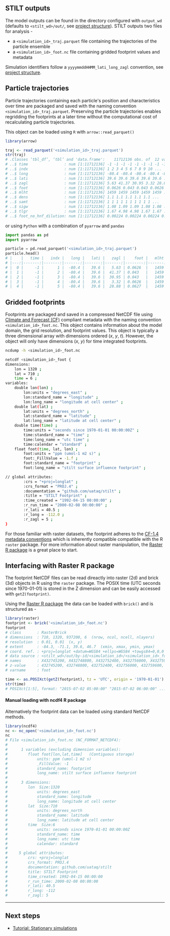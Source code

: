 ## STILT outputs

The model outputs can be found in the directory configured with `output_wd` (defaults to `<stilt_wd>/out/`, see [project structure](http://localhost:3000/#/project-structure)). STILT outputs two files for analysis -

- a `<simulation_id>_traj.parquet` file containing the trajectories of the particle ensemble
- a `<simulation_id>_foot.nc` file containing gridded footprint values and metadata

Simulation identifiers follow a `yyyymmddHHMM_lati_long_zagl` convention, see [project structure](project-structure.md?id=outby-id).

## Particle trajectories

Particle trajectories containing each particle's position and characteristics over time are packaged and saved with the naming convention `<simulation_id>_traj.parquet`. Preserving the particle trajectories enables regridding the footprints at a later time without the computational cost of recalculating particle trajectories.

This object can be loaded using `R` with `arrow::read_parquet()`

```r
library(arrow)

traj <- read_parquet('<simulation_id>_traj.parquet')
str(traj)
# .Classes ‘tbl_df’, ‘tbl’ and 'data.frame':	11712136 obs. of  12 variables:
# ..$ time                : num [1:11712136] -1 -1 -1 -1 -1 -1 -1 -1 -1 -1 ...
# ..$ indx                : num [1:11712136] 1 2 3 4 5 6 7 8 9 10 ...
# ..$ long                : num [1:11712136] -80.4 -80.4 -80.4 -80.4 -80.4 ...
# ..$ lati                : num [1:11712136] 39.6 39.6 39.6 39.6 39.6 ...
# ..$ zagl                : num [1:11712136] 5.63 41.37 30.95 3.32 28.88 ...
# ..$ foot                : num [1:11712136] 0.0626 0.043 0.043 0.0626 0.0627 ...
# ..$ mlht                : num [1:11712136] 1459 1459 1459 1459 1459 ...
# ..$ dens                : num [1:11712136] 1.1 1.1 1.1 1.1 1.1 ...
# ..$ samt                : num [1:11712136] 1 1 1 1 1 1 1 1 1 1 ...
# ..$ sigw                : num [1:11712136] 1.08 1.09 1.09 1.08 1.08 ...
# ..$ tlgr                : num [1:11712136] 1.67 4.98 4.98 1.67 1.67 ...
# ..$ foot_no_hnf_dilution: num [1:11712136] 0.00224 0.00224 0.00224 0.00224 0.00224 ...
```

or using `Python` with a combination of `pyarrow` and `pandas`

```python
import pandas as pd
import pyarrow

particle = pd.read_parquet('<simulation_id>_traj.parquet')
particle.head()
# |    |   time |   indx |   long |   lati |   zagl |    foot |   mlht |   dens |   samt |   sigw |   tlgr |   foot_no_hnf_dilution |
# |---:|-------:|-------:|-------:|-------:|-------:|--------:|-------:|-------:|-------:|-------:|-------:|-----------------------:|
# |  0 |     -1 |      1 |  -80.4 |   39.6 |   5.63 | 0.0626  |   1459 |    1.1 |      1 |   1.08 |   1.67 |              0.00224   |
# |  1 |     -1 |      2 |  -80.4 |   39.6 |  41.37 | 0.043   |   1459 |    1.1 |      1 |   1.09 |   4.98 |              0.00224   |
# |  2 |     -1 |      3 |  -80.4 |   39.6 |  30.95 | 0.043   |   1459 |    1.1 |      1 |   1.09 |   4.98 |              0.00224   |
# |  3 |     -1 |      4 |  -80.4 |   39.6 |   3.32 | 0.0626  |   1459 |    1.1 |      1 |   1.08 |   1.67 |              0.00224   |
# |  4 |     -1 |      5 |  -80.4 |   39.6 |  28.88 | 0.0627  |   1459 |    1.1 |      1 |   1.08 |   1.67 |              0.00224   |
```

## Gridded footprints

Footprints are packaged and saved in a compressed NetCDF file using [Climate and Forecast (CF)](http://cfconventions.org) compliant metadata with the naming convention `<simulation_id>_foot.nc`. This object contains information about the model domain, the grid resolution, and footprint values. This object is typically a three dimensional array with dimensions ordered (_x_, _y_, _t_). However, the object will only have dimensions (_x_, _y_) for time integrated footprints.

```bash
ncdump -h <simulation_id>_foot.nc

netcdf <simulation_id>_foot {
dimensions:
	lon = 1320 ;
	lat = 710 ;
	time = 6 ;
variables:
	double lon(lon) ;
		lon:units = "degrees_east" ;
		lon:standard_name = "longitude" ;
		lon:long_name = "longitude at cell center" ;
	double lat(lat) ;
		lat:units = "degrees_north" ;
		lat:standard_name = "latitude" ;
		lat:long_name = "latitude at cell center" ;
	double time(time) ;
		time:units = "seconds since 1970-01-01 00:00:00Z" ;
		time:standard_name = "time" ;
		time:long_name = "utc time" ;
		time:calendar = "standard" ;
	float foot(time, lat, lon) ;
		foot:units = "ppm (umol-1 m2 s)" ;
		foot:_FillValue = -1.f ;
		foot:standard_name = "footprint" ;
		foot:long_name = "stilt surface influence footprint" ;

// global attributes:
		:crs = "+proj=longlat" ;
		:crs_format = "PROJ.4" ;
		:documentation = "github.com/uataq/stilt" ;
		:title = "STILT Footprint" ;
		:time_created = "1992-04-15 00:00:00" ;
		:r_run_time = "2000-02-08 00:00:00" ;
		:r_lati = 40.5 ;
		:r_long = -112.0 ;
		:r_zagl = 5 ;
}

```

For those familiar with raster datasets, the footprint adheres to the [CF-1.4 metadata conventions](http://cfconventions.org/) which is inherently compatible compatible with the R `raster` package. For more information about raster manipulation, the [Raster R package](https://geoscripting-wur.github.io/IntroToRaster/) is a great place to start.

## Interfacing with Raster R package

The footprint NetCDF files can be read direactly into raster (2d) and brick (3d) objects in R using the `raster` package. The POSIX time (UTC seconds since 1970-01-01) is stored in the Z dimension and can be easily accessed with `getZ(footprint)`.

Using the [Raster R package](https://geoscripting-wur.github.io/IntroToRaster/) the data can be loaded with `brick()` and is structured as -

```r
library(raster)
footprint <- brick('<simulation_id>_foot.nc')
footprint
# class       : RasterBrick
# dimensions  : 710, 1320, 937200, 6  (nrow, ncol, ncell, nlayers)
# resolution  : 0.01, 0.01  (x, y)
# extent      : -84.3, -71.1, 39.6, 46.7  (xmin, xmax, ymin, ymax)
# coord. ref. : +proj=longlat +datum=WGS84 +ellps=WGS84 +towgs84=0,0,0
# data source : <stilt_wd>/out/by-id/<simulation_id>/<simulation_id>_foot.nc
# names       : X432745200, X432748800, X432752400, X432756000, X432759600, X432763200
# z-value     : 432745200, 432748800, 432752400, 432756000, 432759600, 432763200
# varname     : foot

time <- as.POSIXct(getZ(footprint), tz = 'UTC', origin = '1970-01-01')
str(time)
# POSIXct[1:5], format: "2015-07-02 05:00:00" "2015-07-02 06:00:00" ...
```

#### Manual loading with ncdf4 R package

Alternatively the footprint data can be loaded using standard NetCDF methods.

```r
library(ncdf4)
nc <- nc_open('<simulation_id>_foot.nc')
nc
# File <simulation_id>_foot.nc (NC_FORMAT_NETCDF4):
#
#      1 variables (excluding dimension variables):
#         float foot[lon,lat,time]   (Contiguous storage)
#             units: ppm (umol-1 m2 s)
#             _FillValue: -1
#             standard_name: footprint
#             long_name: stilt surface influence footprint
#
#      3 dimensions:
#         lon  Size:1320
#             units: degrees_east
#             standard_name: longitude
#             long_name: longitude at cell center
#         lat  Size:710
#             units: degrees_north
#             standard_name: latitude
#             long_name: latitude at cell center
#         time  Size:6
#             units: seconds since 1970-01-01 00:00:00Z
#             standard_name: time
#             long_name: utc time
#             calendar: standard
#
#     5 global attributes:
#         crs: +proj=longlat
#         crs_format: PROJ.4
#         documentation: github.com/uataq/stilt
#         title: STILT Footprint
#         time_created: 1992-04-15 00:00:00
#         r_run_time: 2000-02-08 00:00:00
#         r_lati: 40.5
#         r_long: -112
#         r_zagl: 5
```

---

## Next steps

- [Tutorial: Stationary simulations](https://github.com/uataq/stilt-tutorials/tree/main/01-wbb)
